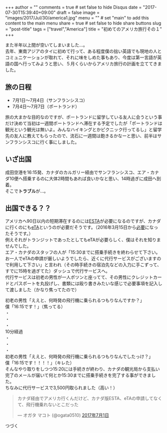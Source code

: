 +++
author = ""
comments = true	# set false to hide Disqus
date = "2017-07-30T15:39:40+09:00"
draft = false
image = "images/2017/Jul/30/america1.jpg"
menu = ""		# set "main" to add this content to the main menu
share = true	# set false to hide share buttons
slug = "post-title"
tags = ["travel","America"]
title = "初めてのアメリカ旅行その１"
+++

また半年以上間が空いてしまいました…。  
去年、東南アジアのタイに初めて行って、ある程度僕の拙い英語でも現地の人とコミュニケーションが取れて、それに味をしめた事もあり、今度は第一言語が英語の国へ行ってみようと思い、５月くらいからアメリカ旅行の計画を立ててきました。 

<!--more--> 

## 旅の日程  
- 7月1日〜7月4日（サンフランシスコ）
- 7月4日〜7月7日（ポートランド）

旅の大まかな目的なのですが、ポートランドに留学している友人に会うという事だけ決めて当初は一週間ポートランドへ滞在する予定でしたが「ポートランドは観光という観光は無いよ。みんなハイキングとかピクニック行ってるし」と留学先の友人に教えてもらったので、流石に一週間は飽きるかなーと思い、前半はサンフランシスコに行く事にしました。  

## いざ出国  
成田空港を16:15発、カナダのカルガリー経由でサンフランシスコ、エア・カナダ10便へ搭乗するのに大体2時間もあれば良いかなと思い、14時過ぎに成田へ到着。  
そこで**トラブル**が…。　　
## 出国できる？？  
アメリカへ90日以内の短期滞在するのには[ESTA](https://esta.cbp.dhs.gov/esta/application.html;jsessionid=j9qvZB5CcdMBbpZvGFg0GQKCLKy2vjzpHMBTzVFDPQr5133QSDzr!1094394532?execution=e1s1)が必要になるのですが、カナダに行くのにも[eTA](http://www.cic.gc.ca/english/visit/eta-facts-ja.asp)というのが必要だそうです。（2016年3月15日から[必要](http://lifevancouver.jp/2016/02/knowledge/55736.html)になったそうです。）  
例えそれがトランジットであったとしてもeTAが必要らしく、僕はそれを知りませんでした。  
エア・カナダのスタッフの人が「15:30までに搭乗手続きを終わらせて下さい。お一人でeTAの申請が厳しいようでしたら、近くに代行サービスがございますので利用して下さい」と言われ（その時手続きの宿泊先などの入力に手こずって、すでに15時を過ぎてた）ダッシュで代行サービスへ。  
代行サービスは初老の男性が一人ポツンと座ってて、その男性にクレジットカードとパスポートを丸投げし、書類には殴り書きみたいな感じで必要事項を記入して渡しました（かなり焦ってたので）  
  
初老の男性「ええと、何時発の飛行機に乗られるつもりなんですか？」  
僕「16:15です！」（焦ってる）  
・  
・  
・  
10分経過  
・  
・  
・  
初老の男性「ええと、何時発の飛行機に乗られるつもりなんでしたっけ？」  
僕「16:15です！！！！」（キレた）  
そんなやり取りをしつつ15:20には手続きが終わり、カナダの観光局から支払い完了のメールが届いて何とか15:30までに搭乗手続きを完了する事ができました。  
ちなみに代行サービスで3,500円取られました（高い！）
<blockquote class="twitter-tweet" data-lang="ja"><p lang="ja" dir="ltr">カナダ経由でアメリカ行くんだけど、カナダ版ESTA、eTAの申請してなくて、飛行機乗れないとこだった</p>&mdash; オガタ マコト (@ogata0510) <a href="https://twitter.com/ogata0510/status/881040988143210496">2017年7月1日</a></blockquote>
<script async src="//platform.twitter.com/widgets.js" charset="utf-8"></script>  
つづく